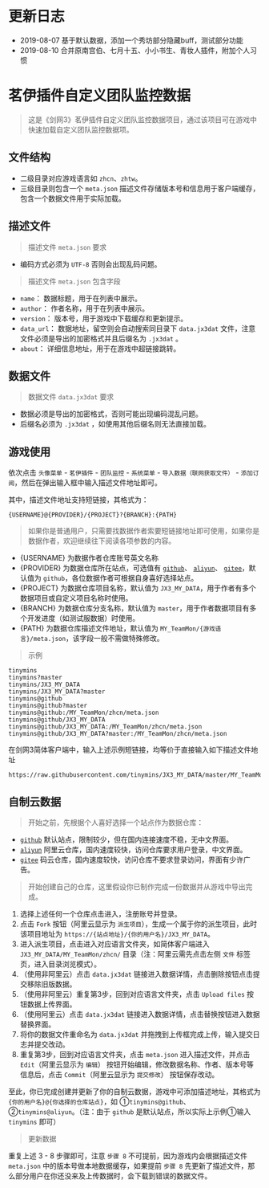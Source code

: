 # 更新日志

* 2019-08-07 基于默认数据，添加一个秀坊部分隐藏buff，测试部分功能
* 2019-08-10 合并原南宫伯、七月十五、小小书生、青妆人插件，附加个人习惯

# 茗伊插件自定义团队监控数据

> 这是《剑网3》茗伊插件自定义团队监控数据项目，通过该项目可在游戏中快速加载自定义团队监控数据项。

## 文件结构

 * 二级目录对应游戏语言如 `zhcn`、`zhtw`。
 * 三级目录则包含一个 `meta.json` 描述文件存储版本号和信息用于客户端缓存，包含一个数据文件用于实际加载。

## 描述文件

> 描述文件 `meta.json` 要求

 * 编码方式必须为 `UTF-8` 否则会出现乱码问题。

> 描述文件 `meta.json` 包含字段

 * `name`： 数据标题，用于在列表中展示。
 * `author`： 作者名称，用于在列表中展示。
 * `version`： 版本号，用于游戏中下载缓存和更新提示。
 * `data_url`： 数据地址，留空则会自动搜索同目录下 `data.jx3dat` 文件，注意文件必须是导出的加密格式并且后缀名为 `.jx3dat` 。
 * `about`： 详细信息地址，用于在游戏中超链接跳转。

## 数据文件

> 数据文件 `data.jx3dat` 要求

 * 数据必须是导出的加密格式，否则可能出现编码混乱问题。
 * 后缀名必须为 `.jx3dat` ，如使用其他后缀名则无法直接加载。

## 游戏使用

依次点击 `头像菜单` - `茗伊插件` - `团队监控` - `系统菜单` - `导入数据（联网获取文件）` - `添加订阅`，然后在弹出输入框中输入描述文件地址即可。

其中，描述文件地址支持短链接，其格式为：

```
{USERNAME}@{PROVIDER}/{PROJECT}?{BRANCH}:{PATH}
```

> 如果你是普通用户，只需要找数据作者索要短链接地址即可使用，如果你是数据作者，欢迎继续往下阅读各项参数的内容。

 * {USERNAME} 为数据作者仓库账号英文名称
 * {PROVIDER} 为数据仓库所在站点，可选值有 [`github`](https://github.com/tinymins/JX3_MY_DATA)、 [`aliyun`](https://code.aliyun.com/tinymins/JX3_MY_DATA)、 [`gitee`](https://gitee.com/tinymins/JX3_MY_DATA)，默认值为 `github`，各位数据作者可根据自身喜好选择站点。
 * {PROJECT} 为数据仓库项目名称，默认值为 `JX3_MY_DATA`，用于作者有多个数据项目或自定义项目名称时使用。
 * {BRANCH} 为数据仓库分支名称，默认值为 `master`，用于作者数据项目有多个开发进度（如测试服数据）时使用。
 * {PATH} 为数据仓库描述文件地址，默认值为 `MY_TeamMon/{游戏语言}/meta.json`，该字段一般不需做特殊修改。

> 示例

```
tinymins
tinymins?master
tinymins/JX3_MY_DATA
tinymins/JX3_MY_DATA?master
tinymins@github
tinymins@github?master
tinymins@github:/MY_TeamMon/zhcn/meta.json
tinymins@github/JX3_MY_DATA
tinymins@github/JX3_MY_DATA:/MY_TeamMon/zhcn/meta.json
tinymins@github/JX3_MY_DATA?master:/MY_TeamMon/zhcn/meta.json
```

在剑网3简体客户端中，输入上述示例短链接，均等价于直接输入如下描述文件地址

```
https://raw.githubusercontent.com/tinymins/JX3_MY_DATA/master/MY_TeamMon/zhcn/meta.json
```

## 自制云数据

> 开始之前，先根据个人喜好选择一个站点作为数据仓库：

 * [`github`](https://github.com/tinymins/JX3_MY_DATA) 默认站点，限制较少，但在国内连接速度不稳，无中文界面。
 * [`aliyun`](https://code.aliyun.com/tinymins/JX3_MY_DATA) 阿里云仓库，国内速度较快，访问仓库要求用户登录，中文界面。
 * [`gitee`](https://gitee.com/tinymins/JX3_MY_DATA) 码云仓库，国内速度较快，访问仓库不要求登录访问，界面有少许广告。

> 开始创建自己的仓库，这里假设你已制作完成一份数据并从游戏中导出完成。

1. 选择上述任何一个仓库点击进入，注册账号并登录。
2. 点击 `Fork` 按钮（阿里云显示为 `派生项目`），生成一个属于你的派生项目，此时该项目地址为 `https://{站点地址}/{你的用户名}/JX3_MY_DATA`。
3. 进入派生项目，点击进入对应语言文件夹，如简体客户端进入 `JX3_MY_DATA/MY_TeamMon/zhcn/` 目录（注：阿里云需先点击左侧 `文件` 标签页，进入目录浏览模式）。
4. （使用非阿里云）点击 `data.jx3dat` 链接进入数据详情，点击删除按钮点击提交移除旧版数据。
5. （使用非阿里云）重复第3步，回到对应语言文件夹，点击 `Upload files` 按钮数据上传界面。
6. （使用阿里云）点击 `data.jx3dat` 链接进入数据详情，点击替换按钮进入数据替换界面。
7. 将你的数据文件重命名为 `data.jx3dat` 并拖拽到上传框完成上传，输入提交日志并提交改动。
8. 重复第3步，回到对应语言文件夹，点击 `meta.json` 进入描述文件，并点击 `Edit`（阿里云显示为 `编辑`） 按钮开始编辑，修改数据名称、作者、版本号等信息后，点击 `Commit`（阿里云显示为 `提交修改`） 按钮保存改动。

至此，你已完成创建并更新了你的自制云数据，游戏中可添加描述地址，其格式为 `{你的用户名}@{你选择的仓库站点}`，如 ①`tinymins@github`、 ②`tinymins@aliyun`。（注：由于 `github` 是默认站点，所以实际上示例①输入 `tinymins` 即可）

> 更新数据

重复上述 3 - 8 步骤即可，注意 `步骤 8` 不可提前，因为游戏内会根据描述文件 `meta.json` 中的版本号做本地数据缓存，如果提前 `步骤 8` 先更新了描述文件，那么部分用户在你还没来及上传数据时，会下载到错误的数据文件。
